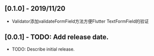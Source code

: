 ## [0.1.0] - 2019/11/20

* Validator添加validateFormField方法方便Flutter TextFormField的验证


## [0.0.1] - TODO: Add release date.

* TODO: Describe initial release.
